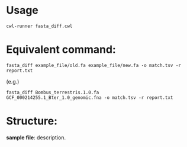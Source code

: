 # Usage
```
cwl-runner fasta_diff.cwl
```

# Equivalent command: 
```
fasta_diff example_file/old.fa example_file/new.fa -o match.tsv -r report.txt
```
(e.g.)
```
fasta_diff Bombus_terrestris.1.0.fa GCF_000214255.1_Bter_1.0_genomic.fna -o match.tsv -r report.txt
```


# Structure:
**sample file**: description.    

